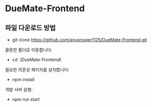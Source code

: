 # DueMate-Frontend

## 파일 다운로드 방법

- git clone https://github.com/anyanswer1125/DueMate-Frontend.git

클론한 폴더로 이동합니다:

- cd .\DueMate-Frontend\


필요한 의존성 패키지를 설치합니다:

- npm install


개발 서버 실행:

- npm run start
